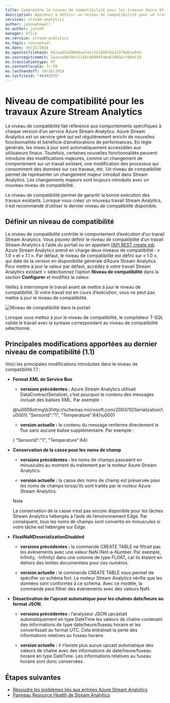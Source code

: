 ```yaml
---
title: Comprendre le niveau de compatibilité pour les travaux Azure Stream Analytics
description: Apprenez à définir un niveau de compatibilité pour un travail Azure Stream Analytics et découvrez les principales modifications apportées au dernier niveau de compatibilité
services: stream-analytics
author: jasonwhowell
ms.author: jasonh
manager: kfile
ms.service: stream-analytics
ms.topic: conceptual
ms.date: 10/15/2018
ms.openlocfilehash: 661aa85a200d4eafa1c521b06f6e12378d61e93e
ms.sourcegitcommit: 1aacea6bf8e31128c6d489fa6e614856cf89af19
ms.translationtype: HT
ms.contentlocale: fr-FR
ms.lasthandoff: 10/16/2018
ms.locfileid: "49343575"
---
```

# <a name="compatibility-level-for-azure-stream-analytics-jobs"></a>Niveau de compatibilité pour les travaux Azure Stream Analytics
 
Le niveau de compatibilité fait référence aux comportements spécifiques à chaque version d’un service Azure Stream Analytics. Azure Stream Analytics est un service géré qui est régulièrement enrichi de nouvelles fonctionnalités et bénéficie d’améliorations de performances. En règle générale, les mises à jour sont automatiquement accessibles aux utilisateurs finaux. Toutefois, certaines nouvelles fonctionnalités peuvent introduire des modifications majeures, comme un changement de comportement sur un travail existant, une modification des processus qui consomment des données sur ces travaux, etc. Un niveau de compatibilité permet de représenter un changement majeur introduit dans Stream Analytics. Les changements majeurs sont toujours introduits avec un nouveau niveau de compatibilité. 

Le niveau de compatibilité permet de garantir la bonne exécution des travaux existants. Lorsque vous créez un nouveau travail Stream Analytics, il est recommandé d’utiliser le dernier niveau de compatibilité disponible. 
 
## <a name="set-a-compatibility-level"></a>Définir un niveau de compatibilité 

Le niveau de compatibilité contrôle le comportement d’exécution d’un travail Stream Analytics. Vous pouvez définir le niveau de compatibilité d’un travail Stream Analytics à l’aide du portail ou en appelant [l’API REST create job](https://docs.microsoft.com/rest/api/streamanalytics/stream-analytics-job). Azure Stream Analytics prend en charge deux niveaux de compatibilité : « 1.0 » et « 1.1 ». Par défaut, le niveau de compatibilité est défini sur « 1.0 », qui date de la version en disponibilité générale d’Azure Stream Analytics. Pour mettre à jour la valeur par défaut, accédez à votre travail Stream Analytics existant > sélectionnez l’option **Niveau de compatibilité** dans la section **Configurer** et modifiez la valeur. 

Veillez à interrompre le travail avant de mettre à jour le niveau de compatibilité. Si votre travail est en cours d’exécution, vous ne peut pas mettre à jour le niveau de compatibilité. 

![Niveau de compatibilité dans le portail](media\stream-analytics-compatibility-level/image1.png)

 
Lorsque vous mettez à jour le niveau de compatibilité, le compilateur T-SQL valide le travail avec la syntaxe correspondant au niveau de compatibilité sélectionné. 

## <a name="major-changes-in-the-latest-compatibility-level-11"></a>Principales modifications apportées au dernier niveau de compatibilité (1.1)

Voici les principales modifications introduites dans le niveau de compatibilité 1.1 :

* **Format XML de Service Bus**  

  * **versions précédentes :** Azure Stream Analytics utilisait DataContractSerializer, c’est pourquoi le contenu des messages incluait des balises XML. Par exemple : 
    
   @\u0006string\b3http://schemas.microsoft.com/2003/10/Serialization/\u0001{ "SensorId":"1", "Temperature":64\}\u0001 

  * **version actuelle :** le contenu du message renferme directement le flux sans aucune balise supplémentaire. Par exemple : 
  
   { "SensorId":"1", "Temperature":64} 
 
* **Conservation de la casse pour les noms de champ**  

  * **versions précédentes :** les noms de champs passaient en minuscules au moment du traitement par le moteur Azure Stream Analytics. 

  * **version actuelle :** la casse des noms de champ est préservée pour les noms de champs lorsqu’ils sont traités par le moteur Azure Stream Analytics. 

  > [!NOTE] 
  > La conservation de la casse n’est pas encore disponible pour les tâches Stream Analytics hébergés à l’aide de l’environnement Edge. Par conséquent, tous les noms de champs sont convertis en minuscules si votre tâche est hébergée sur Edge. 

* **FloatNaNDeserializationDisabled**  

  * **versions précédentes :** la commande CREATE TABLE ne filtrait pas les événements avec une valeur NaN (Not-a-Number. Par exemple, Infinity, -Infinity) dans une colonne de type FLOAT, car ils étaient en dehors des limites documentées pour ces numéros.

  * **version actuelle :** la commande CREATE TABLE vous permet de spécifier un schéma fort. Le moteur Stream Analytics vérifie que les données sont conformes à ce schéma. Avec ce modèle, la commande peut filtrer des événements avec des valeurs NaN. 

* **Désactivation de l’upcast automatique pour les chaînes date/heure au format JSON.**  

  * **versions précédentes :** l’analyseur JSON upcastait automatiquement en type DateTime les valeurs de chaîne contenant des informations de type date/heure/fuseau horaire et les convertissait au format UTC. Cela entraînait la perte des informations relatives au fuseau horaire.

  * **version actuelle :** il n’existe plus aucun upcast automatique des valeurs de chaîne avec des informations de date/heure/fuseau horaire en type DateTime. Les informations relatives au fuseau horaire sont donc conservées. 

## <a name="next-steps"></a>Étapes suivantes
* [Résoudre les problèmes liés aux entrées Azure Stream Analytics](stream-analytics-troubleshoot-input.md)
* [Panneau Resource Health de Stream Analytics](stream-analytics-resource-health.md)